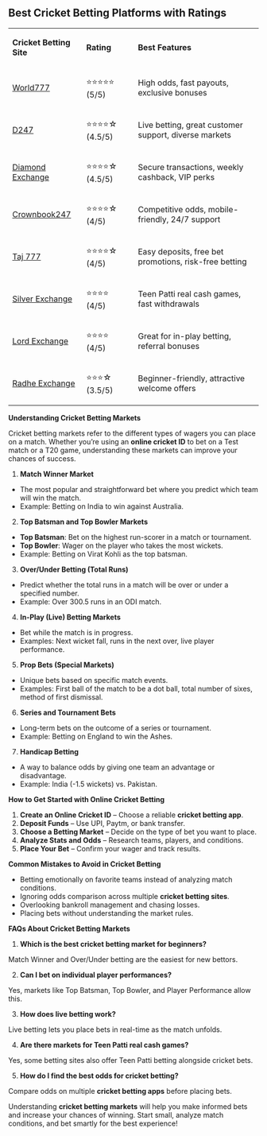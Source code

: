 <h2><strong>Best Cricket Betting Platforms with Ratings</strong></h2>
<table>
<tbody>
<tr>
<td>
<p><strong>Cricket Betting Site</strong></p>
</td>
<td>
<p><strong>Rating</strong></p>
</td>
<td>
<p><strong>Best Features</strong></p>
</td>
</tr>
<tr>
<td>
<p><a href="https://world777signup.com/">World777</a></p>
</td>
<td>
<p>⭐⭐⭐⭐⭐ (5/5)</p>
</td>
<td>
<p>High odds, fast payouts, exclusive bonuses</p>
</td>
</tr>
<tr>
<td>
<p><a href="https://d247signup.com/">D247</a></p>
</td>
<td>
<p>⭐⭐⭐⭐☆ (4.5/5)</p>
</td>
<td>
<p>Live betting, great customer support, diverse markets</p>
</td>
</tr>
<tr>
<td>
<p><a href="http://diamondsexchangecom.com/">Diamond Exchange</a></p>
</td>
<td>
<p>⭐⭐⭐⭐☆ (4.5/5)</p>
</td>
<td>
<p>Secure transactions, weekly cashback, VIP perks</p>
</td>
</tr>
<tr>
<td>
<p><a href="https://fairbet7signup.com/">Crownbook247</a></p>
</td>
<td>
<p>⭐⭐⭐⭐☆ (4/5)</p>
</td>
<td>
<p>Competitive odds, mobile-friendly, 24/7 support</p>
</td>
</tr>
<tr>
<td>
<p><a href="https://taj007com.com/">Taj 777</a></p>
</td>
<td>
<p>⭐⭐⭐⭐☆ (4/5)</p>
</td>
<td>
<p>Easy deposits, free bet promotions, risk-free betting</p>
</td>
</tr>
<tr>
<td>
<p><a href="https://silverrexchcom.com/">Silver Exchange</a></p>
</td>
<td>
<p>⭐⭐⭐⭐ (4/5)</p>
</td>
<td>
<p>Teen Patti real cash games, fast withdrawals</p>
</td>
</tr>
<tr>
<td>
<p><a href="https://lordsexchangeid.com/">Lord Exchange</a></p>
</td>
<td>
<p>⭐⭐⭐⭐ (4/5)</p>
</td>
<td>
<p>Great for in-play betting, referral bonuses</p>
</td>
</tr>
<tr>
<td>
<p><a href="https://radheexchxyz.com/">Radhe Exchange</a></p>
</td>
<td>
<p>⭐⭐⭐☆ (3.5/5)</p>
</td>
<td>
<p>Beginner-friendly, attractive welcome offers</p>
</td>
</tr>
</tbody>
</table>
<p><strong>Understanding Cricket Betting Markets</strong></p>
<p>Cricket betting markets refer to the different types of wagers you can place on a match. Whether you&rsquo;re using an <strong>online cricket ID</strong> to bet on a Test match or a T20 game, understanding these markets can improve your chances of success.</p>
<ol>
<li><strong> Match Winner Market</strong></li>
</ol>
<ul>
<li>The most popular and straightforward bet where you predict which team will win the match.</li>
<li>Example: Betting on India to win against Australia.</li>
</ul>
<ol start="2">
<li><strong> Top Batsman and Top Bowler Markets</strong></li>
</ol>
<ul>
<li><strong>Top Batsman</strong>: Bet on the highest run-scorer in a match or tournament.</li>
<li><strong>Top Bowler</strong>: Wager on the player who takes the most wickets.</li>
<li>Example: Betting on Virat Kohli as the top batsman.</li>
</ul>
<ol start="3">
<li><strong> Over/Under Betting (Total Runs)</strong></li>
</ol>
<ul>
<li>Predict whether the total runs in a match will be over or under a specified number.</li>
<li>Example: Over 300.5 runs in an ODI match.</li>
</ul>
<ol start="4">
<li><strong> In-Play (Live) Betting Markets</strong></li>
</ol>
<ul>
<li>Bet while the match is in progress.</li>
<li>Examples: Next wicket fall, runs in the next over, live player performance.</li>
</ul>
<ol start="5">
<li><strong> Prop Bets (Special Markets)</strong></li>
</ol>
<ul>
<li>Unique bets based on specific match events.</li>
<li>Examples: First ball of the match to be a dot ball, total number of sixes, method of first dismissal.</li>
</ul>
<ol start="6">
<li><strong> Series and Tournament Bets</strong></li>
</ol>
<ul>
<li>Long-term bets on the outcome of a series or tournament.</li>
<li>Example: Betting on England to win the Ashes.</li>
</ul>
<ol start="7">
<li><strong> Handicap Betting</strong></li>
</ol>
<ul>
<li>A way to balance odds by giving one team an advantage or disadvantage.</li>
<li>Example: India (-1.5 wickets) vs. Pakistan.</li>
</ul>
<p><strong>How to Get Started with Online Cricket Betting</strong></p>
<ol>
<li><strong>Create an Online Cricket ID</strong> &ndash; Choose a reliable <strong>cricket betting app</strong>.</li>
<li><strong>Deposit Funds</strong> &ndash; Use UPI, Paytm, or bank transfer.</li>
<li><strong>Choose a Betting Market</strong> &ndash; Decide on the type of bet you want to place.</li>
<li><strong>Analyze Stats and Odds</strong> &ndash; Research teams, players, and conditions.</li>
<li><strong>Place Your Bet</strong> &ndash; Confirm your wager and track results.</li>
</ol>
<p><strong>Common Mistakes to Avoid in Cricket Betting</strong></p>
<ul>
<li>Betting emotionally on favorite teams instead of analyzing match conditions.</li>
<li>Ignoring odds comparison across multiple <strong>cricket betting sites</strong>.</li>
<li>Overlooking bankroll management and chasing losses.</li>
<li>Placing bets without understanding the market rules.</li>
</ul>
<p><strong>FAQs About Cricket Betting Markets</strong></p>
<ol>
<li><strong> Which is the best cricket betting market for beginners?</strong></li>
</ol>
<p>Match Winner and Over/Under betting are the easiest for new bettors.</p>
<ol start="2">
<li><strong> Can I bet on individual player performances?</strong></li>
</ol>
<p>Yes, markets like Top Batsman, Top Bowler, and Player Performance allow this.</p>
<ol start="3">
<li><strong> How does live betting work?</strong></li>
</ol>
<p>Live betting lets you place bets in real-time as the match unfolds.</p>
<ol start="4">
<li><strong> Are there markets for Teen Patti real cash games?</strong></li>
</ol>
<p>Yes, some betting sites also offer Teen Patti betting alongside cricket bets.</p>
<ol start="5">
<li><strong> How do I find the best odds for cricket betting?</strong></li>
</ol>
<p>Compare odds on multiple <strong>cricket betting apps</strong> before placing bets.</p>
<p>Understanding <strong>cricket betting markets</strong> will help you make informed bets and increase your chances of winning. Start small, analyze match conditions, and bet smartly for the best experience!</p>
